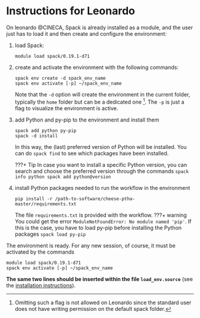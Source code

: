 # **Instructions for Leonardo**

On leonardo @CINECA, Spack is already installed as a module, and the user just has to load it and then create and configure the environment:

1. load Spack:
    ```
    module load spack/0.19.1-d71
    ```
1. create and activate the environment with the following commands:
    ```
    spack env create -d spack_env_name
    spack env activate [-p] ~/spack_env_name
    ```
    Note that the `-d` option will create the environment in the current folder, typically the `home` folder but can be a dedicated one [^footnote1]. The `-p` is just a flag to visualize the environment is active.

1. add Python and py-pip to the environment and install them
    ```
    spack add python py-pip
    spack -d install
    ```
    In this way, the (last) preferred version of Python will be installed. You can do `spack find` to see which packages have been installed.
    
    ???+ Tip
        In case you want to install a specific Python version, you can search and choose the preferred version through the commands
        ```
        spack info python
        spack add python@version
        ```
    
1. install Python packages needed to run the workflow in the environment
    ```
    pip install -r /path-to-software/cheese-ptha-master/requirements.txt
    ```
    
    The file `requirements.txt` is provided with the workflow.
    ???+ warning 
        You could get the error `ModuleNotFoundError: No module named 'pip'`. If this is the case, you have to load py-pip before installing the Python packages
        ```
        spack load py-pip
        ```
    
The environment is ready. For any new session, of course, it must be activated by the commands
```
module load spack/0.19.1-d71
spack env activate [-p] ~/spack_env_name
```

**The same two lines should be inserted within the file `load_env.source`** (see the <a href=../../istructions/installation target="_blank"> installation instructions</a>). 

[^footnote1]: Omitting such a flag is not allowed on Leonardo since the standard user does not have writing permission on the default spack folder.